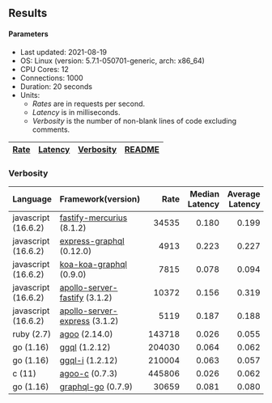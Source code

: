 ## Results

<!-- Result from here -->

#### Parameters
- Last updated: 2021-08-19
- OS: Linux (version: 5.7.1-050701-generic, arch: x86_64)
- CPU Cores: 12
- Connections: 1000
- Duration: 20 seconds
- Units:
  - _Rates_ are in requests per second.
  - _Latency_ is in milliseconds.
  - _Verbosity_ is the number of non-blank lines of code excluding comments.

| [Rate](rates.md) | [Latency](latency.md) | [Verbosity](verbosity.md) | [README](README.md) |
| ---------------- | --------------------- | ------------------------- | ------------------- |

### Verbosity
| Language | Framework(version) | Rate | Median Latency | Average Latency | 90th % | 99th % | Std Dev | Verbosity |
| -------- | ------------------ | ----:| ------------:| ---------------:| ------:| ------:| -------:| ---------:|
| javascript (16.6.2) | [fastify-mercurius](https://github.com/mercurius-js/mercurius) (8.1.2) | 34535 | 0.180 | 0.199 | 0.209 | 0.238 | 0.07 | **74** |
| javascript (16.6.2) | [express-graphql](https://github.com/graphql/express-graphql) (0.12.0) | 4913 | 0.223 | 0.227 | 0.240 | 0.284 | 0.05 | **77** |
| javascript (16.6.2) | [koa-koa-graphql](https://github.com/graphql-community/koa-graphql) (0.9.0) | 7815 | 0.078 | 0.094 | 0.146 | 0.170 | 0.05 | **93** |
| javascript (16.6.2) | [apollo-server-fastify](https://github.com/apollographql/apollo-server/tree/master/packages/apollo-server-fastify) (3.1.2) | 10372 | 0.156 | 0.319 | 0.782 | 0.848 | 0.34 | **95** |
| javascript (16.6.2) | [apollo-server-express](https://github.com/apollographql/apollo-server/tree/master/packages/apollo-server-express) (3.1.2) | 5119 | 0.187 | 0.188 | 0.207 | 0.275 | 0.10 | **97** |
| ruby (2.7) | [agoo](github.com/ohler55/agoo) (2.14.0) | 143718 | 0.026 | 0.055 | 0.155 | 0.273 | 0.07 | **105** |
| go (1.16) | [ggql](https://github.com/uhn/ggql) (1.2.12) | 204030 | 0.064 | 0.062 | 0.070 | 0.080 | 0.02 | **176** |
| go (1.16) | [ggql-i](https://github.com/uhn/ggql) (1.2.12) | 210004 | 0.063 | 0.057 | 0.069 | 0.080 | 0.02 | **253** |
| c (11) | [agoo-c](github.com/ohler55/agoo-c) (0.7.3) | 445806 | 0.026 | 0.062 | 0.174 | 0.184 | 0.09 | **320** |
| go (1.16) | [graphql-go](https://github.com/graphql-go/graphql) (0.7.9) | 30659 | 0.081 | 0.080 | 0.090 | 0.141 | 0.03 | **378** |
<!-- Result till here -->
